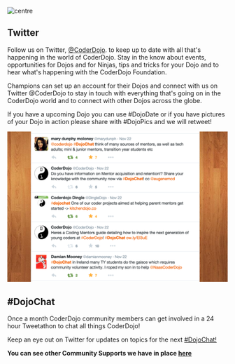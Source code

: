 ![centre](Twit.PNG "centre")

## Twitter

Follow us on Twitter, [@CoderDojo](https://twitter.com/CoderDojo). to
keep up to date with all that's happening in the world of CoderDojo.
Stay in the know about events, opportunities for Dojos and for Ninjas,
tips and tricks for your Dojo and to hear what's happening with the
CoderDojo Foundation.

Champions can set up an account for their Dojos and connect with us on
Twitter @CoderDojo to stay in touch with everything that's going on in
the CoderDojo world and to connect with other Dojos across the globe.

If you have a upcoming Dojo you can use \#DojoDate or if you have
pictures of your Dojo in action please share with \#DojoPics and we will
retweet\!

![centre](../files/Screen_Shot_2014-11-28_at_17.19.20.png "centre")

## \#DojoChat

Once a month CoderDojo community members can get involved in a 24 hour
Tweetathon to chat all things CoderDojo\!

Keep an eye out on Twitter for updates on topics for the next
[\#DojoChat\!](https://twitter.com/search?q=%23dojochat&src=typd)

**You can see other Community Supports we have in place
[here](Community_Support.md)**
